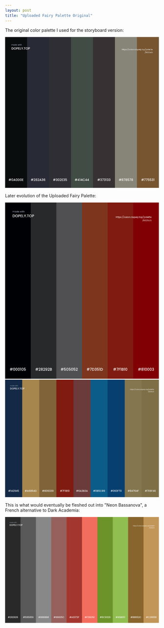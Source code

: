 ```yaml
---
layout: post
title: "Uploaded Fairy Palette Original"
---
```

The original color palette I used for the storyboard version:

![Original Palette](https://github.com/LWFlouisa/PinPalette/blob/main/Images/panels/drawingtests/OriginalUploadedFairyPalette.png?raw=true)

Later evolution of the Uploaded Fairy Palette:

![Hemato-Tomato](https://github.com/LWFlouisa/PinPalette/blob/main/Images/panels/drawingtests/LaterEvolution.png?raw=true)
![Ehena-Marie](https://github.com/LWFlouisa/PinPalette/blob/main/Images/panels/drawingtests/LaterEvolution2.png?raw=true)

This is what would eventually be fleshed out into "Neon Bassanova", a French alternative to Dark Academia:

![Neon Bassanova](https://github.com/LWFlouisa/PinPalette/blob/main/Images/panels/drawingtests/PairedDownNeonBassanova.png?raw=true)
